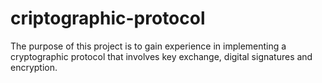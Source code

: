 # criptographic-protocol
The purpose of this project is to gain experience in implementing a cryptographic protocol that involves key exchange, digital signatures and encryption.
